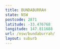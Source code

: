 ```yaml
---
title: BUNDABURRAH
state: NSW
postcode: 2871
latitude: -33.476768
longitude: 147.811688
url: /nsw/bundaburrah/
layout: suburb
---
```

